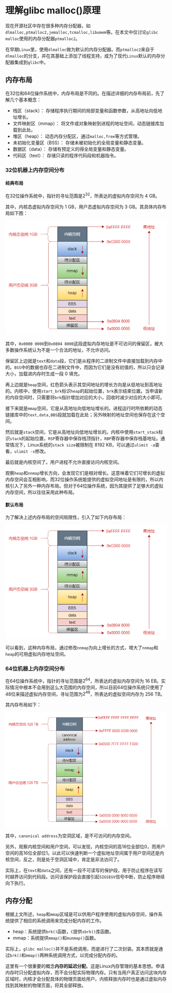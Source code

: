 # 理解glibc malloc()原理

现在开源社区中存在很多种内存分配器，如`dlmalloc,ptmalloc2,jemalloc,tcmalloc,libumem`等。在本文中仅讨论`glibc malloc`使用的内存分配器`ptmalloc2`。

在早期`Linux`里，使用`dlmalloc`做为默认的内存分配器。而`ptmalloc2`来自于`dlmalloc`的分支，并在其基础上添加了线程支持，成为了现代`Linux`默认的内存分配器集成到`glibc`中。

## 内存布局

在32位和64位操作系统中，内存布局是不同的。在描述详细的内存布局前，先了解几个基本概念：
- 栈区（stack）： 存储程序执行期间的局部变量和函数参数，从高地址向低地址增长。
- 文件映射区（mmap）： 将文件或对象映射到进程的地址空间，动态链接库加载到此处。
- 堆区（heap）： 动态内存分配区，通过`malloc,free`等方式管理。
- 未初始化变量区（BSS）： 存储未被初始化的全局变量和静态变量。
- 数据区（data）： 存储有预定义的得全局变量和静态变量。
- 代码区（text）： 存储只读的程序代码段和机器指令。

### 32位机器上内存空间分布

#### 经典布局

在32位操作系统中，指针的寻址范围是$2^{32}$，所表达的虚拟内存空间为 4 GB。

其中，内核态虚拟内存空间为 1 GB，用户态虚拟内存空间为 3 GB。其具体内存布局如下图：

![memory_01](./images/malloc_01.png)

其中，`0x0000 0000`到`0x0804 8000`这段虚拟内存地址是不可访问的保留区，被大多数操作系统认为不是一个合法的地址，不允许访问。

保留区上边就是`text`和`data`段，它们是从程序的二进制文件中直接加载到内存中的。`BSS`中的数据也存在二进制文件中，而因为它们是没有初值的，所以只会记录大小，加载进内存时生成一段 0 填充。

再上边就是`heap`空间，红色箭头表示其空间地址的增长方向是从低地址到高地址的。内核中，使用`start_brk`标识`heap`的起始位置，`brk`表示结束位置。当申请新的内存空间时，只需要将`brk`指针增加对应的大小，回收时减少对应的大小即可。

接下来就是`mmap`空间，它是从高地址向低地址增长的。进程运行时所依赖的动态链接库中的`text,data,BBS`段就加载在此处；另外映射的地址空间也保存在这个空间。

然后就是`stack`空间，它是从高地址向低地址增长的。内核中使用`start_stack`标识`stack`的起始位置，`RSP`寄存器中保存栈顶指针，`RBP`寄存器中保存栈基地址。通常情况下，Linux系统的`stack size`被限制在 8192 KB，可以通过`ulimit -a`查看，`ulimit -s`修改。

最后就是内核空间了。用户进程不允许直接访问内核空间。

观察`heap`和`nnmap`增长方向，会发现它们是相对增长。这意味着它们可增长的虚拟内存空间会互相影响，而32位操作系统能提供的虚拟空间地址是有限的，所以内核引入了另外一种内存布局。但对于64位操作系统，因为其提供了足够大的虚拟内存空间，所以往往采用此种布局。

#### 默认布局

为了解决上述内存布局的空间局限性，引入了如下内存布局：

![memory_02](./images/memory_02.png)

可以看到，这种内存布局，通过修改`nnmap`为向上增长的方式，增大了`nnmap`和`heap`的可用虚拟内存地址空间。

### 64位机器上内存空间分布

在64位操作系统中，指针的寻址范围是$2^{64}$，所表达的虚拟内存空间为 16 EB。实际情况中根本不会用到这么大范围的内存空间，所以目前64位操作系统只使用了48位来描述虚拟内存空间，寻址范围为$2^{48}$，所表达的虚拟空间内存为 256 TB。

其内存布局如下：

![memory_03](./images/memory_03.png)

其中，`canonical address`为空洞区域，是不可访问的内存空间。

另外，观察内核空间和用户空间，可以发现，内核空间的高16位全部位0，而用户空间的高16位全部位1。以此可以快速判断一个虚拟地址空间属于用户空间还是内核空间，反之，则是处于空洞区域中，肯定是非法访问了。

实际上，在`text`和`data`之间，还有一段不可读写的保护段，用于防止程序在读写时越界访问到代码段。访问该保护段会直接引起`SIGSEGV`信号中断，防止程序继续向下执行。

## 内存分配

根据上文所述，`heap`和`mmap`区域是可以供用户程序使用的虚拟内存空间，操作系统提供了相应的系统调用来完成分配内存的工作。
- heap：系统提供`brk()`函数，`C`提供`sbrk()`库函数。
- mmap：系统提供`mmap()`和`munmap()`函数。

实际上，`glibc malloc()`并不是系统调用，而是进行了二次封装。其本质就是通过`brk()`和`mmap()`两种系统调用方式，以完成分配内存的。

这里有一个很重要的概念**内存的延迟分配**。这是Linux内存管理的基本思想。申请内存时只分配虚拟内存，而不会分配实际物理内存。只有当用户真正访问这块内存区域时，内核才会分配具体的物理页面给用户。内核释放内存时也是通过虚拟内存找到其映射的物理页面，将其全部释放。
